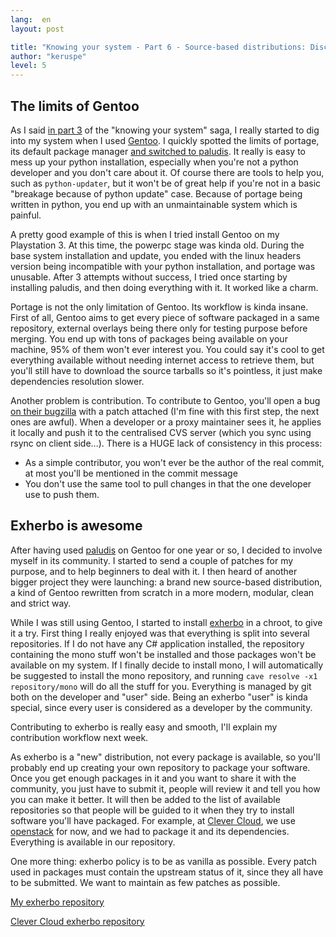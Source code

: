 ```yaml
---
lang:  en
layout: post

title: "Knowing your system - Part 6 - Source-based distributions: Discovering Exherbo"
author: "keruspe"
level: 5
---
```


## The limits of Gentoo

As I said [in part 3](http://engineering.clever-cloud.com/sysadmin/2012/12/10/knowing-your-system---part-3---source-based-distributions-the-gentoo-example.html)
of the "knowing your system" saga, I really started to dig
into my system when I used [Gentoo](http://www.gentoo.org/). I quickly spotted the limits of portage, its default
package manager [and switched to paludis](http://engineering.clever-cloud.com/sysadmin/2012/12/13/knowing-your-system---part-4---falling-in-love-with-paludis.html).
It really is easy to mess up your python installation, especially when you're not a python developer and you don't care
about it. Of course there are tools to help you, such as `python-updater`, but it won't be of great help if you're not
in a basic "breakage because of python update" case. Because of portage being written in python, you end up with an
unmaintainable system which is painful.

A pretty good example of this is when I tried install Gentoo on my Playstation 3. At this time, the powerpc stage was
kinda old. During the base system installation and update, you ended with the linux headers version being incompatible
with your python installation, and portage was unusable. After 3 attempts without success, I tried once starting by
installing paludis, and then doing everything with it. It worked like a charm.

Portage is not the only limitation of Gentoo. Its workflow is kinda insane. First of all, Gentoo aims to get every piece
of software packaged in a same repository, external overlays being there only for testing purpose before merging. You
end up with tons of packages being available on your machine, 95% of them won't ever interest you. You could say it's
cool to get everything available without needing internet access to retrieve them, but you'll still have to download the
source tarballs so it's pointless, it just make dependencies resolution slower.

Another problem is contribution. To contribute to Gentoo, you'll open a bug [on their bugzilla](ttps://bugs.gentoo.org/)
with a patch attached (I'm fine with this first step, the next ones are awful). When a developer or a proxy maintainer
sees it, he applies it locally and push it to the centralised CVS server (which you sync using rsync on client side...).
There is a HUGE lack of consistency in this process:

* As a simple contributor, you won't ever be the author of the real commit, at most you'll be mentioned in the commit message
* You don't use the same tool to pull changes in that the one developer use to push them.

## Exherbo is awesome

After having used [paludis](http://paludis.exherbo.org/) on Gentoo for one year or so, I decided to involve myself in
its community. I started to send a couple of patches for my purpose, and to help beginners to deal with it. I then heard
of another bigger project they were launching: a brand new source-based distribution, a kind of Gentoo rewritten from
scratch in a more modern, modular, clean and strict way.

While I was still using Gentoo, I started to install [exherbo](http://www.exherbo.org/) in a chroot, to give it a try.
First thing I really enjoyed was that everything is split into several repositories. If I do not have any C# application
installed, the repository containing the mono stuff won't be installed and those packages won't be available on my
system. If I finally decide to install mono, I will automatically be suggested to install the mono repository, and
running `cave resolve -x1 repository/mono` will do all the stuff for you. Everything is managed by git both on the
developer and "user" side. Being an exherbo "user" is kinda special, since every user is considered as a developer by
the community.

Contributing to exherbo is really easy and smooth, I'll explain my contribution workflow next week.

As exherbo is a "new" distribution, not every package is available, so you'll probably end up creating your own
repository to package your software. Once you get enough packages in it and you want to share it with the community, you
just have to submit it, people will review it and tell you how you can make it better. It will then be added to the list
of available repositories so that people will be guided to it when they try to install software you'll have packaged.
For example, at [Clever Cloud](http://www.clever-cloud.com/), we use [openstack](http://www.openstack.org/) for now, and
we had to package it and its dependencies. Everything is available in our repository.

One more thing: exherbo policy is to be as vanilla as possible. Every patch used in packages must contain the upstream
status of it, since they all have to be submitted. We want to maintain as few patches as possible.

[My exherbo repository](https://github.com/Keruspe/Keruspe-exhereses)

[Clever Cloud exherbo repository](https://github.com/CleverCloud/CleverCloud-exheres)
